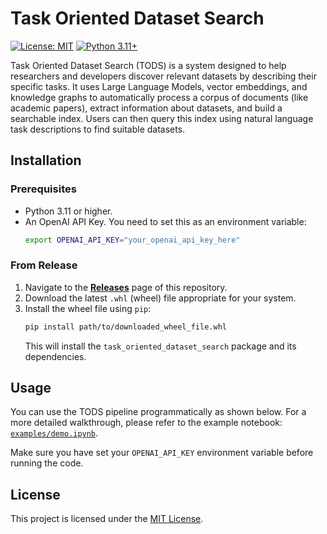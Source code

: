 # Task Oriented Dataset Search

[![License: MIT](https://img.shields.io/badge/License-MIT-yellow.svg)](https://opensource.org/licenses/MIT) [![Python 3.11+](https://img.shields.io/badge/python-3.11+-blue.svg)](https://www.python.org/downloads/)

Task Oriented Dataset Search (TODS) is a system designed to help researchers and developers discover relevant datasets by describing their specific tasks. It uses Large Language Models, vector embeddings, and knowledge graphs to automatically process a corpus of documents (like academic papers), extract information about datasets, and build a searchable index. Users can then query this index using natural language task descriptions to find suitable datasets.

## Installation

### Prerequisites

- Python 3.11 or higher.
- An OpenAI API Key. You need to set this as an environment variable:
  ```bash
  export OPENAI_API_KEY="your_openai_api_key_here"
  ```

### From Release

1.  Navigate to the [**Releases**](https://github.com/starkersawz666/task-oriented-dataset-search/releases) page of this repository.
2.  Download the latest `.whl` (wheel) file appropriate for your system.
3.  Install the wheel file using `pip`:
    ```bash
    pip install path/to/downloaded_wheel_file.whl
    ```
    This will install the `task_oriented_dataset_search` package and its dependencies.

## Usage

You can use the TODS pipeline programmatically as shown below. For a more detailed walkthrough, please refer to the example notebook: [`examples/demo.ipynb`](https://github.com/starkersawz666/task-oriented-dataset-search/blob/pipeline/examples/demo.ipynb).

Make sure you have set your `OPENAI_API_KEY` environment variable before running the code.

## License

This project is licensed under the [MIT License](LICENSE).
